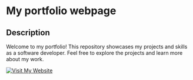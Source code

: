 # My portfolio webpage

## Description

Welcome to my portfolio! This repository showcases my projects and skills as a software developer. Feel free to explore the projects and learn more about my work.


[![Visit My Website](https://img.shields.io/badge/Visit%20My%20Website-006400?style=for-the-badge&logo=web)](https://alexyusnyu.github.io/)
